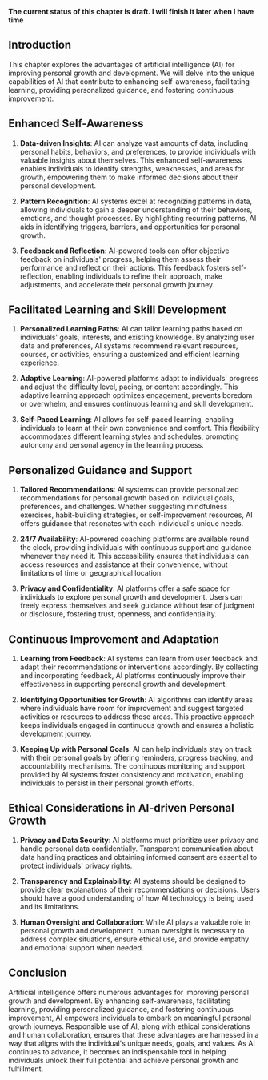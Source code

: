 **The current status of this chapter is draft. I will finish it later when I have time**

Introduction
------------

This chapter explores the advantages of artificial intelligence (AI) for improving personal growth and development. We will delve into the unique capabilities of AI that contribute to enhancing self-awareness, facilitating learning, providing personalized guidance, and fostering continuous improvement.

Enhanced Self-Awareness
-----------------------

1. **Data-driven Insights**: AI can analyze vast amounts of data, including personal habits, behaviors, and preferences, to provide individuals with valuable insights about themselves. This enhanced self-awareness enables individuals to identify strengths, weaknesses, and areas for growth, empowering them to make informed decisions about their personal development.

2. **Pattern Recognition**: AI systems excel at recognizing patterns in data, allowing individuals to gain a deeper understanding of their behaviors, emotions, and thought processes. By highlighting recurring patterns, AI aids in identifying triggers, barriers, and opportunities for personal growth.

3. **Feedback and Reflection**: AI-powered tools can offer objective feedback on individuals' progress, helping them assess their performance and reflect on their actions. This feedback fosters self-reflection, enabling individuals to refine their approach, make adjustments, and accelerate their personal growth journey.

Facilitated Learning and Skill Development
------------------------------------------

1. **Personalized Learning Paths**: AI can tailor learning paths based on individuals' goals, interests, and existing knowledge. By analyzing user data and preferences, AI systems recommend relevant resources, courses, or activities, ensuring a customized and efficient learning experience.

2. **Adaptive Learning**: AI-powered platforms adapt to individuals' progress and adjust the difficulty level, pacing, or content accordingly. This adaptive learning approach optimizes engagement, prevents boredom or overwhelm, and ensures continuous learning and skill development.

3. **Self-Paced Learning**: AI allows for self-paced learning, enabling individuals to learn at their own convenience and comfort. This flexibility accommodates different learning styles and schedules, promoting autonomy and personal agency in the learning process.

Personalized Guidance and Support
---------------------------------

1. **Tailored Recommendations**: AI systems can provide personalized recommendations for personal growth based on individual goals, preferences, and challenges. Whether suggesting mindfulness exercises, habit-building strategies, or self-improvement resources, AI offers guidance that resonates with each individual's unique needs.

2. **24/7 Availability**: AI-powered coaching platforms are available round the clock, providing individuals with continuous support and guidance whenever they need it. This accessibility ensures that individuals can access resources and assistance at their convenience, without limitations of time or geographical location.

3. **Privacy and Confidentiality**: AI platforms offer a safe space for individuals to explore personal growth and development. Users can freely express themselves and seek guidance without fear of judgment or disclosure, fostering trust, openness, and confidentiality.

Continuous Improvement and Adaptation
-------------------------------------

1. **Learning from Feedback**: AI systems can learn from user feedback and adapt their recommendations or interventions accordingly. By collecting and incorporating feedback, AI platforms continuously improve their effectiveness in supporting personal growth and development.

2. **Identifying Opportunities for Growth**: AI algorithms can identify areas where individuals have room for improvement and suggest targeted activities or resources to address those areas. This proactive approach keeps individuals engaged in continuous growth and ensures a holistic development journey.

3. **Keeping Up with Personal Goals**: AI can help individuals stay on track with their personal goals by offering reminders, progress tracking, and accountability mechanisms. The continuous monitoring and support provided by AI systems foster consistency and motivation, enabling individuals to persist in their personal growth efforts.

Ethical Considerations in AI-driven Personal Growth
---------------------------------------------------

1. **Privacy and Data Security**: AI platforms must prioritize user privacy and handle personal data confidentially. Transparent communication about data handling practices and obtaining informed consent are essential to protect individuals' privacy rights.

2. **Transparency and Explainability**: AI systems should be designed to provide clear explanations of their recommendations or decisions. Users should have a good understanding of how AI technology is being used and its limitations.

3. **Human Oversight and Collaboration**: While AI plays a valuable role in personal growth and development, human oversight is necessary to address complex situations, ensure ethical use, and provide empathy and emotional support when needed.

Conclusion
----------

Artificial intelligence offers numerous advantages for improving personal growth and development. By enhancing self-awareness, facilitating learning, providing personalized guidance, and fostering continuous improvement, AI empowers individuals to embark on meaningful personal growth journeys. Responsible use of AI, along with ethical considerations and human collaboration, ensures that these advantages are harnessed in a way that aligns with the individual's unique needs, goals, and values. As AI continues to advance, it becomes an indispensable tool in helping individuals unlock their full potential and achieve personal growth and fulfillment.
